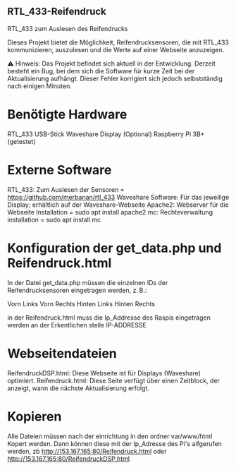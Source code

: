 ## RTL_433-Reifendruck

RTL_433 zum Auslesen des Reifendrucks

Dieses Projekt bietet die Möglichkeit, Reifendrucksensoren, die mit RTL_433 kommunizieren, auszulesen und die Werte auf einer Webseite anzuzeigen.

⚠️ Hinweis:
Das Projekt befindet sich aktuell in der Entwicklung.
Derzeit besteht ein Bug, bei dem sich die Software für kurze Zeit bei der Aktualisierung aufhängt. Dieser Fehler korrigiert sich jedoch selbstständig nach einigen Minuten.

# Benötigte Hardware
RTL_433 USB-Stick
Waveshare Display (Optional)
Raspberry Pi 3B+ (getestet)

# Externe Software
RTL_433: Zum Auslesen der Sensoren = https://github.com/merbanan/rtl_433
Waveshare Software: Für das jeweilige Display; erhältlich auf der Waveshare-Webseite
Apache2: Webserver für die Webseite Installation =  sudo apt install apache2
mc: Rechteverwaltung installation = sudo apt install mc

# Konfiguration der get_data.php und Reifendruck.html
In der Datei get_data.php müssen die einzelnen IDs der Reifendrucksensoren eingetragen werden, z. B.:

Vorn Links
Vorn Rechts
Hinten Links
Hinten Rechts

in der Reifendruck.html muss die Ip_Addresse des Raspis eingetragen werden an der Erkentlichen stelle IP-ADDRESSE
# Webseitendateien

ReifendruckDSP.html:
Diese Webseite ist für Displays (Waveshare) optimiert.
Reifendruck.html:
Diese Seite verfügt über einen Zeitblock, der anzeigt, wann die nächste Aktualisierung erfolgt.

# Kopieren 
Alle Dateien müssen nach der einrichtung in den ordner var/www/html Kopert werden. Dann können diese mit der Ip_Adresse des Pi's aifgerufen werden, zb http://153.167.165:80/Reifendruck.html oder http://153.167.165:80/ReifendruckDSP.html
